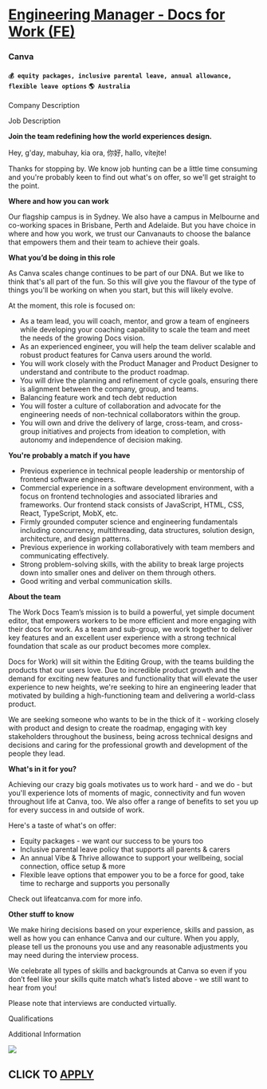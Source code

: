 # [Engineering Manager - Docs for Work (FE)](https://www.remotewlb.com/apply/engineering-manager-docs-for-work-fe-64469)  
### Canva  
#### `💰 equity packages, inclusive parental leave, annual allowance, flexible leave options` `🌎 Australia`  

  
  

Company Description

  
  

Job Description

**Join the team redefining how the world experiences design.**

Hey, g'day, mabuhay, kia ora, 你好, hallo, vítejte!

Thanks for stopping by. We know job hunting can be a little time consuming and you're probably keen to find out what's on offer, so we'll get straight to the point.

**Where and how you can work**

Our flagship campus is in Sydney. We also have a campus in Melbourne and co-working spaces in Brisbane, Perth and Adelaide. But you have choice in where and how you work, we trust our Canvanauts to choose the balance that empowers them and their team to achieve their goals.

**What you’d be doing in this role**

As Canva scales change continues to be part of our DNA. But we like to think that's all part of the fun. So this will give you the flavour of the type of things you'll be working on when you start, but this will likely evolve.

At the moment, this role is focused on:

  * As a team lead, you will coach, mentor, and grow a team of engineers while developing your coaching capability to scale the team and meet the needs of the growing Docs vision.
  * As an experienced engineer, you will help the team deliver scalable and robust product features for Canva users around the world.
  * You will work closely with the Product Manager and Product Designer to understand and contribute to the product roadmap.
  * You will drive the planning and refinement of cycle goals, ensuring there is alignment between the company, group, and teams.
  * Balancing feature work and tech debt reduction
  * You will foster a culture of collaboration and advocate for the engineering needs of non-technical collaborators within the group.
  * You will own and drive the delivery of large, cross-team, and cross-group initiatives and projects from ideation to completion, with autonomy and independence of decision making.

**You're probably a match if you have**

  * Previous experience in technical people leadership or mentorship of frontend software engineers.
  * Commercial experience in a software development environment, with a focus on frontend technologies and associated libraries and frameworks. Our frontend stack consists of JavaScript, HTML, CSS, React, TypeScript, MobX, etc.
  * Firmly grounded computer science and engineering fundamentals including concurrency, multithreading, data structures, solution design, architecture, and design patterns.
  * Previous experience in working collaboratively with team members and communicating effectively.
  * Strong problem-solving skills, with the ability to break large projects down into smaller ones and deliver on them through others.
  * Good writing and verbal communication skills.

  
**About the team**

The Work Docs Team’s mission is to build a powerful, yet simple document editor, that empowers workers to be more efficient and more engaging with their docs for work. As a team and sub-group, we work together to deliver key features and an excellent user experience with a strong technical foundation that scale as our product becomes more complex.

Docs for Work) will sit within the Editing Group, with the teams building the products that our users love. Due to incredible product growth and the demand for exciting new features and functionality that will elevate the user experience to new heights, we're seeking to hire an engineering leader that motivated by building a high-functioning team and delivering a world-class product.

We are seeking someone who wants to be in the thick of it - working closely with product and design to create the roadmap, engaging with key stakeholders throughout the business, being across technical designs and decisions and caring for the professional growth and development of the people they lead.

**What's in it for you?**

Achieving our crazy big goals motivates us to work hard - and we do - but you'll experience lots of moments of magic, connectivity and fun woven throughout life at Canva, too. We also offer a range of benefits to set you up for every success in and outside of work.

Here's a taste of what's on offer:

  * Equity packages - we want our success to be yours too
  * Inclusive parental leave policy that supports all parents & carers
  * An annual Vibe & Thrive allowance to support your wellbeing, social connection, office setup & more
  * Flexible leave options that empower you to be a force for good, take time to recharge and supports you personally

Check out lifeatcanva.com for more info.

**Other stuff to know**

We make hiring decisions based on your experience, skills and passion, as well as how you can enhance Canva and our culture. When you apply, please tell us the pronouns you use and any reasonable adjustments you may need during the interview process.

We celebrate all types of skills and backgrounds at Canva so even if you don’t feel like your skills quite match what’s listed above - we still want to hear from you!

Please note that interviews are conducted virtually.

  
  

Qualifications

  
  

Additional Information

![](https://remotive.com/job/track/1900181/blank.gif?source=public_api)  
## CLICK TO [APPLY](https://www.remotewlb.com/apply/engineering-manager-docs-for-work-fe-64469)

